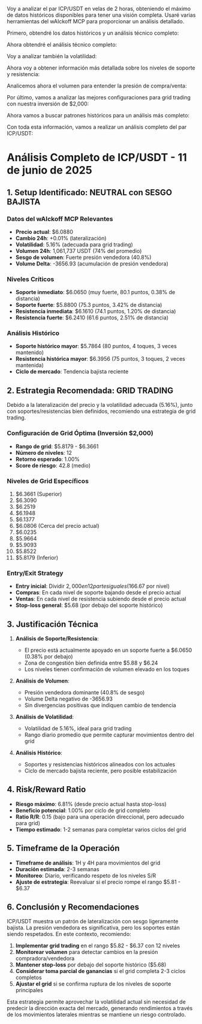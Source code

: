 Voy a analizar el par ICP/USDT en velas de 2 horas, obteniendo el máximo de datos históricos disponibles para tener una visión completa. Usaré varias herramientas del wAIckoff MCP para proporcionar un análisis detallado.

Primero, obtendré los datos históricos y un análisis técnico completo:

Ahora obtendré el análisis técnico completo:

Voy a analizar también la volatilidad:

Ahora voy a obtener información más detallada sobre los niveles de soporte y resistencia:

Analicemos ahora el volumen para entender la presión de compra/venta:

Por último, vamos a analizar las mejores configuraciones para grid trading con nuestra inversión de $2,000:

Ahora vamos a buscar patrones históricos para un análisis más completo:

Con toda esta información, vamos a realizar un análisis completo del par ICP/USDT:

# Análisis Completo de ICP/USDT - 11 de junio de 2025

## 1. Setup Identificado: NEUTRAL con SESGO BAJISTA

### Datos del wAIckoff MCP Relevantes
- **Precio actual**: $6.0880
- **Cambio 24h**: +0.01% (lateralización)
- **Volatilidad**: 5.16% (adecuada para grid trading)
- **Volumen 24h**: 1,061,737 USDT (74% del promedio)
- **Sesgo de volumen**: Fuerte presión vendedora (40.8%)
- **Volume Delta**: -3656.93 (acumulación de presión vendedora)

### Niveles Críticos
- **Soporte inmediato**: $6.0650 (muy fuerte, 80.1 puntos, 0.38% de distancia)
- **Soporte fuerte**: $5.8800 (75.3 puntos, 3.42% de distancia)
- **Resistencia inmediata**: $6.1610 (74.1 puntos, 1.20% de distancia)
- **Resistencia fuerte**: $6.2410 (61.6 puntos, 2.51% de distancia)

### Análisis Histórico
- **Soporte histórico mayor**: $5.7864 (80 puntos, 4 toques, 3 veces mantenido)
- **Resistencia histórica mayor**: $6.3956 (75 puntos, 3 toques, 2 veces mantenida)
- **Ciclo de mercado**: Tendencia bajista reciente

## 2. Estrategia Recomendada: GRID TRADING

Debido a la lateralización del precio y la volatilidad adecuada (5.16%), junto con soportes/resistencias bien definidos, recomiendo una estrategia de grid trading.

### Configuración de Grid Óptima (Inversión $2,000)
- **Rango de grid**: $5.8179 - $6.3661
- **Número de niveles**: 12
- **Retorno esperado**: 1.00%
- **Score de riesgo**: 42.8 (medio)

### Niveles de Grid Específicos
1. $6.3661 (Superior)
2. $6.3090
3. $6.2519
4. $6.1948
5. $6.1377
6. $6.0806 (Cerca del precio actual)
7. $6.0235
8. $5.9664
9. $5.9093
10. $5.8522
11. $5.8179 (Inferior)

### Entry/Exit Strategy
- **Entry inicial**: Dividir $2,000 en 12 partes iguales ($166.67 por nivel)
- **Compras**: En cada nivel de soporte bajando desde el precio actual
- **Ventas**: En cada nivel de resistencia subiendo desde el precio actual
- **Stop-loss general**: $5.68 (por debajo del soporte histórico)

## 3. Justificación Técnica

1. **Análisis de Soporte/Resistencia**:
   - El precio está actualmente apoyado en un soporte fuerte a $6.0650 (0.38% por debajo)
   - Zona de congestión bien definida entre $5.88 y $6.24
   - Los niveles tienen confirmación de volumen elevado en los toques

2. **Análisis de Volumen**:
   - Presión vendedora dominante (40.8% de sesgo)
   - Volume Delta negativo de -3656.93
   - Sin divergencias positivas que indiquen cambio de tendencia

3. **Análisis de Volatilidad**:
   - Volatilidad de 5.16%, ideal para grid trading
   - Rango diario promedio que permite capturar movimientos dentro del grid

4. **Análisis Histórico**:
   - Soportes y resistencias históricos alineados con los actuales
   - Ciclo de mercado bajista reciente, pero posible estabilización

## 4. Risk/Reward Ratio

- **Riesgo máximo**: 6.81% (desde precio actual hasta stop-loss)
- **Beneficio potencial**: 1.00% por ciclo de grid completo
- **Ratio R/R**: 0.15 (bajo para una operación direccional, pero adecuado para grid)
- **Tiempo estimado**: 1-2 semanas para completar varios ciclos del grid

## 5. Timeframe de la Operación

- **Timeframe de análisis**: 1H y 4H para movimientos del grid
- **Duración estimada**: 2-3 semanas
- **Monitoreo**: Diario, verificando respeto de los niveles S/R
- **Ajuste de estrategia**: Reevaluar si el precio rompe el rango $5.81 - $6.37

## 6. Conclusión y Recomendaciones

ICP/USDT muestra un patrón de lateralización con sesgo ligeramente bajista. La presión vendedora es significativa, pero los soportes están siendo respetados. En este contexto, recomiendo:

1. **Implementar grid trading** en el rango $5.82 - $6.37 con 12 niveles
2. **Monitorear volumen** para detectar cambios en la presión compradora/vendedora
3. **Mantener stop-loss** por debajo del soporte histórico ($5.68)
4. **Considerar toma parcial de ganancias** si el grid completa 2-3 ciclos completos
5. **Ajustar el grid** si se confirma ruptura de los niveles de soporte principales

Esta estrategia permite aprovechar la volatilidad actual sin necesidad de predecir la dirección exacta del mercado, generando rendimientos a través de los movimientos laterales mientras se mantiene un riesgo controlado.